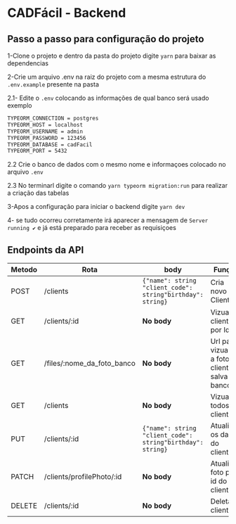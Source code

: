 # CADFácil - Backend
## Passo a passo para configuração do projeto

1-Clone o projeto e dentro da pasta do projeto digite `yarn` para baixar as dependencias

2-Crie um arquivo .env na raiz do projeto com a mesma estrutura do `.env.example` presente na pasta

2.1- Edite o `.env` colocando as informações de qual banco será usado
exemplo

```sh
TYPEORM_CONNECTION = postgres
TYPEORM_HOST = localhost
TYPEORM_USERNAME = admin
TYPEORM_PASSWORD = 123456
TYPEORM_DATABASE = cadFacil
TYPEORM_PORT = 5432
```

2.2 Crie o banco de dados com o mesmo nome e informaçoes colocado no arquivo `.env`

2.3 No terminarl digite o comando `yarn typeorm migration:run` para realizar a criação das tabelas

3-Apos a configuração para iniciar o backend digite `yarn dev`

4- se tudo ocorreu corretamente irá aparecer a mensagem de `Server running ✔` e já está preparado para receber as requisiçoes

## Endpoints da API

| Metodo | Rota | body | Função
| ------ | ------ | ------ |  ------
| POST | /clients | `{"name": string "client_code": string"birthday": string}` | Cria novo Cliente
| GET | /clients/:id | **No body** | Vizualiza cliente por Id
| GET | /files/:nome_da_foto_banco | **No body** | Url para vizualizar a foto do cliente salva no banco
| GET | /clients | **No body**  | Vizualiza todos os clientes
| PUT | /clients/:id | `{"name": string "client_code": string"birthday": string}` | Atualiza os dados do cliente
| PATCH | /clients/profilePhoto/:id | **No body**  | Atualiza foto por id do cliente
| DELETE | /clients/:id | **No body**  | Deleta cliente
